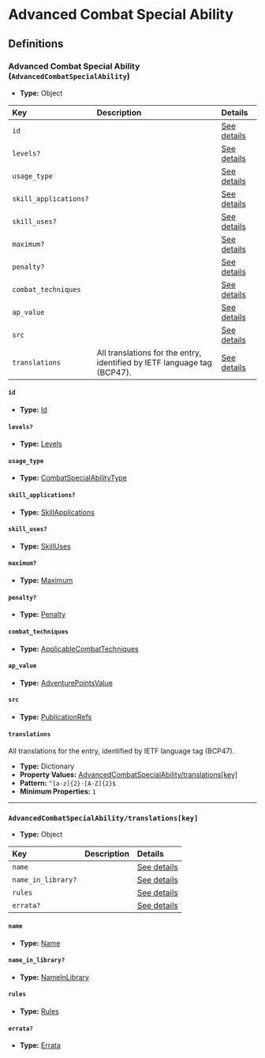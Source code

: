 # Advanced Combat Special Ability

## Definitions

### <a name="AdvancedCombatSpecialAbility"></a> Advanced Combat Special Ability (`AdvancedCombatSpecialAbility`)

- **Type:** Object

Key | Description | Details
:-- | :-- | :--
`id` |  | <a href="#AdvancedCombatSpecialAbility/id">See details</a>
`levels?` |  | <a href="#AdvancedCombatSpecialAbility/levels">See details</a>
`usage_type` |  | <a href="#AdvancedCombatSpecialAbility/usage_type">See details</a>
`skill_applications?` |  | <a href="#AdvancedCombatSpecialAbility/skill_applications">See details</a>
`skill_uses?` |  | <a href="#AdvancedCombatSpecialAbility/skill_uses">See details</a>
`maximum?` |  | <a href="#AdvancedCombatSpecialAbility/maximum">See details</a>
`penalty?` |  | <a href="#AdvancedCombatSpecialAbility/penalty">See details</a>
`combat_techniques` |  | <a href="#AdvancedCombatSpecialAbility/combat_techniques">See details</a>
`ap_value` |  | <a href="#AdvancedCombatSpecialAbility/ap_value">See details</a>
`src` |  | <a href="#AdvancedCombatSpecialAbility/src">See details</a>
`translations` | All translations for the entry, identified by IETF language tag (BCP47). | <a href="#AdvancedCombatSpecialAbility/translations">See details</a>

#### <a name="AdvancedCombatSpecialAbility/id"></a> `id`

- **Type:** <a href="../_Activatable.md#Id">Id</a>

#### <a name="AdvancedCombatSpecialAbility/levels"></a> `levels?`

- **Type:** <a href="../_Activatable.md#Levels">Levels</a>

#### <a name="AdvancedCombatSpecialAbility/usage_type"></a> `usage_type`

- **Type:** <a href="../_Activatable.md#CombatSpecialAbilityType">CombatSpecialAbilityType</a>

#### <a name="AdvancedCombatSpecialAbility/skill_applications"></a> `skill_applications?`

- **Type:** <a href="../_Activatable.md#SkillApplications">SkillApplications</a>

#### <a name="AdvancedCombatSpecialAbility/skill_uses"></a> `skill_uses?`

- **Type:** <a href="../_Activatable.md#SkillUses">SkillUses</a>

#### <a name="AdvancedCombatSpecialAbility/maximum"></a> `maximum?`

- **Type:** <a href="../_Activatable.md#Maximum">Maximum</a>

#### <a name="AdvancedCombatSpecialAbility/penalty"></a> `penalty?`

- **Type:** <a href="../_Activatable.md#Penalty">Penalty</a>

#### <a name="AdvancedCombatSpecialAbility/combat_techniques"></a> `combat_techniques`

- **Type:** <a href="../_Activatable.md#ApplicableCombatTechniques">ApplicableCombatTechniques</a>

#### <a name="AdvancedCombatSpecialAbility/ap_value"></a> `ap_value`

- **Type:** <a href="../_Activatable.md#AdventurePointsValue">AdventurePointsValue</a>

#### <a name="AdvancedCombatSpecialAbility/src"></a> `src`

- **Type:** <a href="../source/_PublicationRef.md#PublicationRefs">PublicationRefs</a>

#### <a name="AdvancedCombatSpecialAbility/translations"></a> `translations`

All translations for the entry, identified by IETF language tag (BCP47).

- **Type:** Dictionary
- **Property Values:** <a href="#AdvancedCombatSpecialAbility/translations[key]">AdvancedCombatSpecialAbility/translations[key]</a>
- **Pattern:** `^[a-z]{2}-[A-Z]{2}$`
- **Minimum Properties:** `1`

---

### <a name="AdvancedCombatSpecialAbility/translations[key]"></a> `AdvancedCombatSpecialAbility/translations[key]`

- **Type:** Object

Key | Description | Details
:-- | :-- | :--
`name` |  | <a href="#AdvancedCombatSpecialAbility/translations[key]/name">See details</a>
`name_in_library?` |  | <a href="#AdvancedCombatSpecialAbility/translations[key]/name_in_library">See details</a>
`rules` |  | <a href="#AdvancedCombatSpecialAbility/translations[key]/rules">See details</a>
`errata?` |  | <a href="#AdvancedCombatSpecialAbility/translations[key]/errata">See details</a>

#### <a name="AdvancedCombatSpecialAbility/translations[key]/name"></a> `name`

- **Type:** <a href="../_Activatable.md#Name">Name</a>

#### <a name="AdvancedCombatSpecialAbility/translations[key]/name_in_library"></a> `name_in_library?`

- **Type:** <a href="../_Activatable.md#NameInLibrary">NameInLibrary</a>

#### <a name="AdvancedCombatSpecialAbility/translations[key]/rules"></a> `rules`

- **Type:** <a href="../_Activatable.md#Rules">Rules</a>

#### <a name="AdvancedCombatSpecialAbility/translations[key]/errata"></a> `errata?`

- **Type:** <a href="../source/_Erratum.md#Errata">Errata</a>

